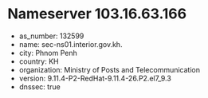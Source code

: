 # Nameserver 103.16.63.166

* as_number: 132599
* name: sec-ns01.interior.gov.kh.
* city: Phnom Penh
* country: KH
* organization: Ministry of Posts and Telecommunication
* version: 9.11.4-P2-RedHat-9.11.4-26.P2.el7_9.3
* dnssec: true
